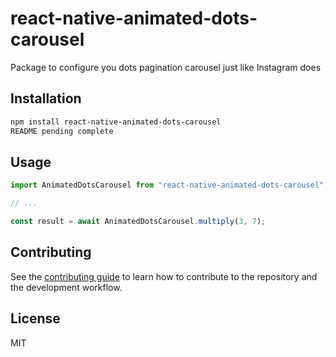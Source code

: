 # react-native-animated-dots-carousel

Package to configure you dots pagination carousel just like Instagram does

## Installation

```sh
npm install react-native-animated-dots-carousel
README pending complete
```

## Usage

```js
import AnimatedDotsCarousel from "react-native-animated-dots-carousel";

// ...

const result = await AnimatedDotsCarousel.multiply(3, 7);
```

## Contributing

See the [contributing guide](CONTRIBUTING.md) to learn how to contribute to the repository and the development workflow.

## License

MIT
